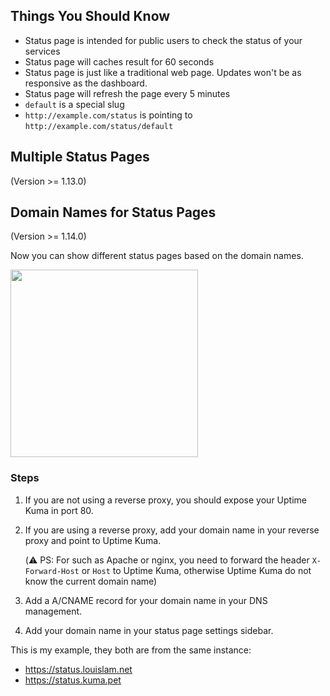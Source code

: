 
## Things You Should Know

- Status page is intended for public users to check the status of your services
- Status page will caches result for 60 seconds
- Status page is just like a traditional web page. Updates won't be as responsive as the dashboard.
- Status page will refresh the page every 5 minutes
- `default` is a special slug
- `http://example.com/status` is pointing to `http://example.com/status/default`

## Multiple Status Pages
(Version >= 1.13.0)

## Domain Names for Status Pages
(Version >= 1.14.0)

Now you can show different status pages based on the domain names.

<img src="https://user-images.githubusercontent.com/1336778/163301604-1d5f8817-ae64-4e79-b6fc-0a517cc8ab81.png" width="300" />

### Steps

1. If you are not using a reverse proxy, you should expose your Uptime Kuma in port 80.
2. If you are using a reverse proxy, add your domain name in your reverse proxy and point to Uptime Kuma.

    (⚠️ PS: For such as Apache or nginx, you need to forward the header `X-Forward-Host` or `Host` to Uptime Kuma, otherwise Uptime Kuma do not know the current domain name)

3. Add a A/CNAME record for your domain name in your DNS management.
4. Add your domain name in your status page settings sidebar.

This is my example, they both are from the same instance:
- https://status.louislam.net
- https://status.kuma.pet
